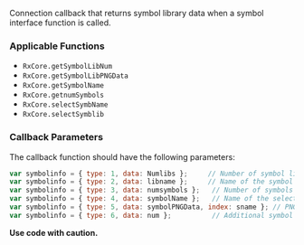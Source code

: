 Connection callback that returns symbol library data when a symbol interface function is called.

### Applicable Functions
- `RxCore.getSymbolLibNum`
- `RxCore.getSymbolLibPNGData`
- `RxCore.getSymbolName`
- `RxCore.getnumSymbols`
- `RxCore.selectSymbName`
- `RxCore.selectSymblib`

### Callback Parameters

The callback function should have the following parameters:

```javascript
var symbolinfo = { type: 1, data: Numlibs };     // Number of symbol libraries
var symbolinfo = { type: 2, data: libname };     // Name of the symbol library
var symbolinfo = { type: 3, data: numsymbols };   // Number of symbols in the library
var symbolinfo = { type: 4, data: symbolName };   // Name of the selected symbol
var symbolinfo = { type: 5, data: symbolPNGData, index: sname }; // PNG data for the symbol
var symbolinfo = { type: 6, data: num };          // Additional symbol information
```
**Use code with caution.**
